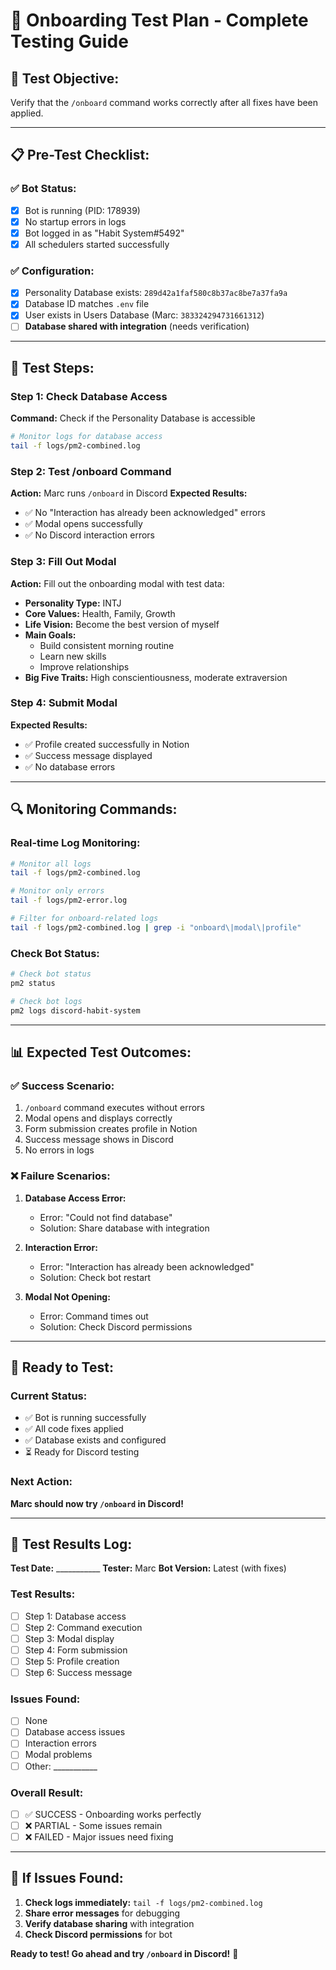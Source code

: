 # 🧪 **Onboarding Test Plan - Complete Testing Guide**

## 🎯 **Test Objective:**
Verify that the `/onboard` command works correctly after all fixes have been applied.

---

## 📋 **Pre-Test Checklist:**

### ✅ **Bot Status:**
- [x] Bot is running (PID: 178939)
- [x] No startup errors in logs
- [x] Bot logged in as "Habit System#5492"
- [x] All schedulers started successfully

### ✅ **Configuration:**
- [x] Personality Database exists: `289d42a1faf580c8b37ac8be7a37fa9a`
- [x] Database ID matches `.env` file
- [x] User exists in Users Database (Marc: `383324294731661312`)
- [ ] **Database shared with integration** (needs verification)

---

## 🧪 **Test Steps:**

### **Step 1: Check Database Access**
**Command:** Check if the Personality Database is accessible
```bash
# Monitor logs for database access
tail -f logs/pm2-combined.log
```

### **Step 2: Test /onboard Command**
**Action:** Marc runs `/onboard` in Discord
**Expected Results:**
- ✅ No "Interaction has already been acknowledged" errors
- ✅ Modal opens successfully
- ✅ No Discord interaction errors

### **Step 3: Fill Out Modal**
**Action:** Fill out the onboarding modal with test data:
- **Personality Type:** INTJ
- **Core Values:** Health, Family, Growth
- **Life Vision:** Become the best version of myself
- **Main Goals:** 
  - Build consistent morning routine
  - Learn new skills
  - Improve relationships
- **Big Five Traits:** High conscientiousness, moderate extraversion

### **Step 4: Submit Modal**
**Expected Results:**
- ✅ Profile created successfully in Notion
- ✅ Success message displayed
- ✅ No database errors

---

## 🔍 **Monitoring Commands:**

### **Real-time Log Monitoring:**
```bash
# Monitor all logs
tail -f logs/pm2-combined.log

# Monitor only errors
tail -f logs/pm2-error.log

# Filter for onboard-related logs
tail -f logs/pm2-combined.log | grep -i "onboard\|modal\|profile"
```

### **Check Bot Status:**
```bash
# Check bot status
pm2 status

# Check bot logs
pm2 logs discord-habit-system
```

---

## 📊 **Expected Test Outcomes:**

### **✅ Success Scenario:**
1. `/onboard` command executes without errors
2. Modal opens and displays correctly
3. Form submission creates profile in Notion
4. Success message shows in Discord
5. No errors in logs

### **❌ Failure Scenarios:**
1. **Database Access Error:**
   - Error: "Could not find database"
   - Solution: Share database with integration

2. **Interaction Error:**
   - Error: "Interaction has already been acknowledged"
   - Solution: Check bot restart

3. **Modal Not Opening:**
   - Error: Command times out
   - Solution: Check Discord permissions

---

## 🚀 **Ready to Test:**

### **Current Status:**
- ✅ Bot is running successfully
- ✅ All code fixes applied
- ✅ Database exists and configured
- ⏳ Ready for Discord testing

### **Next Action:**
**Marc should now try `/onboard` in Discord!**

---

## 📝 **Test Results Log:**

**Test Date:** ___________
**Tester:** Marc
**Bot Version:** Latest (with fixes)

### **Test Results:**
- [ ] Step 1: Database access
- [ ] Step 2: Command execution
- [ ] Step 3: Modal display
- [ ] Step 4: Form submission
- [ ] Step 5: Profile creation
- [ ] Step 6: Success message

### **Issues Found:**
- [ ] None
- [ ] Database access issues
- [ ] Interaction errors
- [ ] Modal problems
- [ ] Other: ___________

### **Overall Result:**
- [ ] ✅ SUCCESS - Onboarding works perfectly
- [ ] ❌ PARTIAL - Some issues remain
- [ ] ❌ FAILED - Major issues need fixing

---

## 🔧 **If Issues Found:**

1. **Check logs immediately:** `tail -f logs/pm2-combined.log`
2. **Share error messages** for debugging
3. **Verify database sharing** with integration
4. **Check Discord permissions** for bot

**Ready to test! Go ahead and try `/onboard` in Discord!** 🚀
